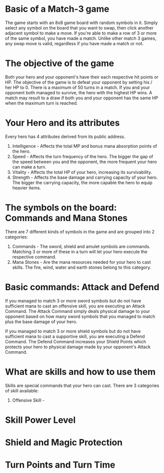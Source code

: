 # Basic of a Match-3 game

The game starts with an 8x8 game board with random symbols in it.
Simply select any symbol on the board that you want to swap, then click another adjacent symbol to make a move.
If you're able to make a row of 3 or more of the same symbol, you have made a match.
Unlike other match 3 games, any swap move is valid, regardless if you have made a match or not.

# The objective of the game

Both your hero and your opponent's have their each respective hit points or HP.
The objective of the game is to defeat your opponent by setting his / her HP to 0.
There is a maximum of 50 turns in a match. If you and your opponent both managed to survive, the hero with the highest HP wins.
A match may result to a draw if both you and your opponent has the same HP when the maximum turn is reached.

# Your Hero and its attributes

Every hero has 4 attributes derived from its public address.

1. Intelligence - Affects the total MP and bonus mana absorption points of the hero.
2. Speed - Affects the turn frequency of the hero. The bigger the gap of the speed between you and the opponent, the more frequent your hero can make a turn.
3. Vitality - Affects the total HP of your hero, increasing its survivability.
4. Strength - Affects the base damage and carrying capacity of your hero. The bigger the carrying capacity, the more capable the hero to equip heavier items.

# The symbols on the board: Commands and Mana Stones

There are 7 different kinds of symbols in the game and are grouped into 2 categories:

1. Commands - The sword, shield and amulet symbols are commands. Matching 3 or more of these in a turn will let your hero execute the respective command.
2. Mana Stones - Are the mana resources needed for your hero to cast skills. The fire, wind, water and earth stones belong to this category.

# Basic commands: Attack and Defend

If you managed to match 3 or more sword symbols but do not have sufficient mana to cast an offensive skill, you are executing an Attack Command.
The Attack Command simply deals physical damage to your opponent based on how many sword symbols that you managed to match plus the base damage of your hero.

If you managed to match 3 or more shield symbols but do not have sufficient mana to cast a supportive skill, you are executing a Defend Command.
The Defend Command increases your Shield Points which protects your hero to physical damage made by your opponent's Attack Command.

# What are skills and how to use them

Skills are special commands that your hero can cast. There are 3 categories of skill available:

1. Offensive Skill -

# Skill Power Level

# Shield and Magic Protection

# Turn Points and Turn Time

